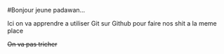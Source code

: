 #Bonjour jeune padawan...

Ici on va apprendre a utiliser Git sur Github pour faire nos shit a la meme place

~~On va pas tricher~~ 
